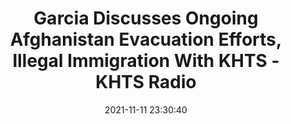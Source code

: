 ---
"title": "Garcia Discusses Ongoing Afghanistan Evacuation Efforts, Illegal Immigration With KHTS - KHTS Radio"
"date": "2021-11-11 23:30:40"
"feed_name": "GOOGLENEWSMINING"
"feed_website": "https://news.google.com/search?q=mining%2Bincident&hl=en-US&gl=US&ceid=US:en"
"feed_rss": "https://news.google.com/rss/search?q=mining%2Bincident&hl=en-US&gl=US&ceid=US:en"
"link": "https://www.hometownstation.com/santa-clarita-news/politics/garcia-discusses-ongoing-afghanistan-evacuation-efforts-illegal-immigration-with-khts-396203"
"source": "{'href': 'https://www.hometownstation.com', 'title': 'KHTS Radio'}"
"file": "_posts/2021-1-1-a1c2030a6978bf48451242c8fd3f8f680033f7d0.md"
"accident": "0"
"drilling": "0"
"dead": "0"
"injured": "0"
"arrested": "0"
"place": "unknown place"
"where": "unknown site"
"causes": "unknown"
"place_uri": "unknown place"
---